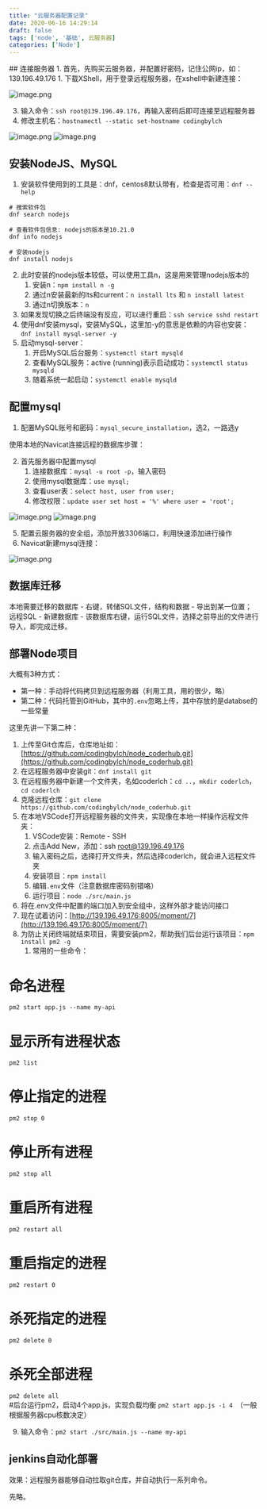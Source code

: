```yaml
---
title: "云服务器配置记录"
date: 2020-06-16 14:29:14
draft: false
tags: ['node', '基础', 云服务器]
categories: ['Node']
---
```

<meta name="referrer" content="no-referrer" />
## 连接服务器
1. 首先，先购买云服务器，并配置好密码，记住公网ip，如：139.196.49.176
1. 下载XShell，用于登录远程服务器，在xshell中新建连接：

![image.png](https://cdn.nlark.com/yuque/0/2021/png/714353/1631896551145-9829647e-e08c-4d9c-a196-5a5a3b867536.png)

3. 输入命令：`ssh root@139.196.49.176`，再输入密码后即可连接至远程服务器
3. 修改主机名：`hostnamectl --static set-hostname codingbylch`

![image.png](https://cdn.nlark.com/yuque/0/2021/png/714353/1631896668508-f4005fe4-ca3a-443d-8486-39d211dcf26c.png)
![image.png](https://cdn.nlark.com/yuque/0/2021/png/714353/1631896684191-ca5d1540-0d3f-47c7-881d-42dd2e08f3f1.png)

## 安装NodeJS、MySQL

1. 安装软件使用到的工具是：dnf，centos8默认带有，检查是否可用：`dnf --help`
```
# 搜索软件包
dnf search nodejs
	
# 查看软件包信息: nodejs的版本是10.21.0
dnf info nodejs
	
# 安装nodejs
dnf install nodejs
```

2. 此时安装的nodejs版本较低，可以使用工具n，这是用来管理nodejs版本的
   1. 安装n：`npm install n -g`
   1. 通过n安装最新的lts和current：`n install lts` 和 `n install latest`
   1. 通过n切换版本：`n`
3. 如果发现切换之后终端没有反应，可以进⾏重启：`ssh service sshd restart`
3. 使用dnf安装mysql，安装MySQL，这⾥加-y的意思是依赖的内容也安装：`dnf install mysql-server -y`
3. 启动mysql-server：
   1. 开启MySQL后台服务：`systemctl start mysqld`
   1. 查看MySQL服务：active (running)表示启动成功：`systemctl status mysqld`
   1. 随着系统⼀起启动：`systemctl enable mysqld`

## 配置mysql

1. 配置MySQL账号和密码：`mysql_secure_installation`，选2，一路选y

使用本地的Navicat连接远程的数据库步骤：

2. 首先服务器中配置mysql
   1. 连接数据库：`mysql -u root -p`，输入密码
   1. 使用mysql数据库：`use mysql;`
   1. 查看user表：`select host, user from user;`
   4. 修改权限：`update user set host = '%' where user = 'root';`

![image.png](https://cdn.nlark.com/yuque/0/2021/png/714353/1631898378318-5e05a576-ad7a-4535-ab30-f4eb167bae75.png)
![image.png](https://cdn.nlark.com/yuque/0/2021/png/714353/1631898458273-3a2c3a7f-45ed-4164-8279-3e63f7b25bf9.png)

   5. 配置云服务器的安全组，添加开放3306端口，利用快速添加进行操作
3. Navicat新建mysql连接：

![image.png](https://cdn.nlark.com/yuque/0/2021/png/714353/1631898767022-12d2e484-bd33-44da-840c-3ab93c98798f.png)
 
## 数据库迁移

本地需要迁移的数据库 - 右键，转储SQL文件，结构和数据 - 导出到某一位置；
远程SQL - 新建数据库 - 该数据库右键，运行SQL文件，选择之前导出的文件进行导入，即完成迁移。

## 部署Node项目
大概有3种方式：

- 第一种：手动将代码拷贝到远程服务器（利用工具，用的很少，略）
- 第二种：代码托管到GitHub，其中的`.env`忽略上传，其中存放的是databse的一些常量

这里先讲一下第二种：

1. 上传至Git仓库后，仓库地址如：[https://github.com/codingbylch/node_coderhub.git](https://github.com/codingbylch/node_coderhub.git)
1. 在远程服务器中安装git：`dnf install git`
1. 在远程服务器中新建一个文件夹，名如coderlch：`cd ..`，`mkdir coderlch`，`cd coderlch`
1. 克隆远程仓库：`git clone https://github.com/codingbylch/node_coderhub.git`
1. 在本地VSCode打开远程服务器的文件夹，实现像在本地一样操作远程文件夹：
   1. VSCode安装：Remote - SSH
   1. 点击Add New，添加：ssh root@139.196.49.176
   1. 输入密码之后，选择打开文件夹，然后选择coderlch，就会进入远程文件夹
   1. 安装项目：`npm install`
   1. 编辑`.env`文件（注意数据库密码别错咯）
   1. 运行项目：`node ./src/main.js`
6. 将在.env文件中配置的端口加入到安全组中，这样外部才能访问接口
6. 现在试着访问：[http://139.196.49.176:8005/moment/7](http://139.196.49.176:8005/moment/7)
6. 为防止关闭终端就结束项目，需要安装pm2，帮助我们后台运行该项目：`npm install pm2 -g`
   1. 常用的一些命令：

# 命名进程
`pm2 start app.js --name my-api 
`
# 显示所有进程状态
`pm2 list `              
# 停⽌指定的进程
`pm2 stop 0 `      
# 停⽌所有进程
`pm2 stop all `          
# 重启所有进程
`pm2 restart all`      
# 重启指定的进程
`pm2 restart 0`          
# 杀死指定的进程
`pm2 delete 0`           
# 杀死全部进程
`pm2 delete all`   
#后台运⾏pm2，启动4个app.js，实现负载均衡
`pm2 start app.js -i 4 `（一般根据服务器cpu核数决定）

9. 输入命令：`pm2 start ./src/main.js --name my-api`


## jenkins自动化部署
效果：远程服务器能够自动拉取git仓库，并自动执行一系列命令。

先略。

